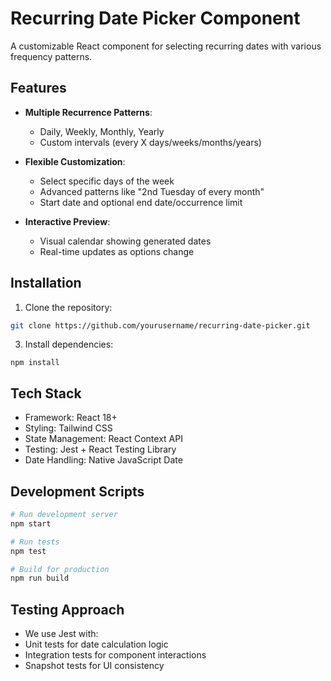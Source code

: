 # Recurring Date Picker Component

A customizable React component for selecting recurring dates with various frequency patterns.

## Features

- **Multiple Recurrence Patterns**:
  - Daily, Weekly, Monthly, Yearly
  - Custom intervals (every X days/weeks/months/years)
  
- **Flexible Customization**:
  - Select specific days of the week
  - Advanced patterns like "2nd Tuesday of every month"
  - Start date and optional end date/occurrence limit

- **Interactive Preview**:
  - Visual calendar showing generated dates
  - Real-time updates as options change

## Installation

1. Clone the repository:
```bash
git clone https://github.com/yourusername/recurring-date-picker.git
```

3. Install dependencies:
```
npm install
```

## Tech Stack
- Framework: React 18+
- Styling: Tailwind CSS
- State Management: React Context API
- Testing: Jest + React Testing Library
- Date Handling: Native JavaScript Date

## Development Scripts
``` bash
# Run development server
npm start

# Run tests
npm test

# Build for production
npm run build
```
## Testing Approach
- We use Jest with:
- Unit tests for date calculation logic
- Integration tests for component interactions
- Snapshot tests for UI consistency

